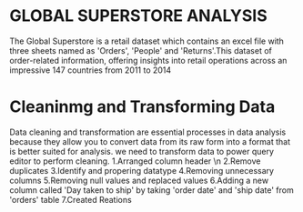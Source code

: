   # GLOBAL SUPERSTORE ANALYSIS
The Global Superstore is a retail dataset which contains an excel file with three sheets named as 'Orders', 'People' and 'Returns'.This dataset of order-related information, offering insights into retail operations across an impressive 147 countries from 2011 to 2014
# Cleaninmg and Transforming Data
 Data cleaning and transformation are essential processes in data analysis because they allow you to convert data from its raw form into a format that is better suited for analysis. we need to transform data to power query editor to perform cleaning.
 1.Arranged column header \n
 2.Remove duplicates
 3.Identify and propering datatype
 4.Removing unnecessary columns
 5.Removing null values and replaced values
 6.Adding a new column called 'Day taken to ship' by taking 'order date' and 'ship date' from 'orders' table
 7.Created Reations

